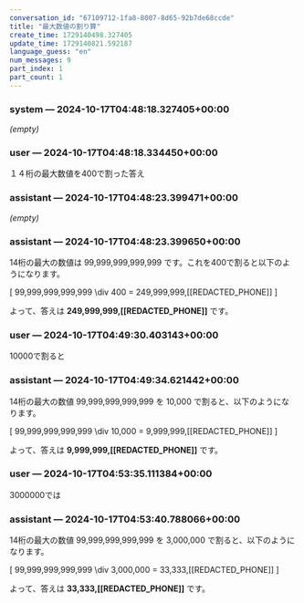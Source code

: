 ```yaml
---
conversation_id: "67109712-1fa8-8007-8d65-92b7de68ccde"
title: "最大数値の割り算"
create_time: 1729140498.327405
update_time: 1729140821.592187
language_guess: "en"
num_messages: 9
part_index: 1
part_count: 1
---
```


### system — 2024-10-17T04:48:18.327405+00:00

_(empty)_

### user — 2024-10-17T04:48:18.334450+00:00

１４桁の最大数値を400で割った答え

### assistant — 2024-10-17T04:48:23.399471+00:00

_(empty)_

### assistant — 2024-10-17T04:48:23.399650+00:00

14桁の最大の数値は 99,999,999,999,999 です。これを400で割ると以下のようになります。

\[ 99,999,999,999,999 \div 400 = 249,999,999,[[REDACTED_PHONE]] \]

よって、答えは **249,999,999,[[REDACTED_PHONE]]** です。

### user — 2024-10-17T04:49:30.403143+00:00

10000で割ると

### assistant — 2024-10-17T04:49:34.621442+00:00

14桁の最大の数値 99,999,999,999,999 を 10,000 で割ると、以下のようになります。

\[ 99,999,999,999,999 \div 10,000 = 9,999,999,[[REDACTED_PHONE]] \]

よって、答えは **9,999,999,[[REDACTED_PHONE]]** です。

### user — 2024-10-17T04:53:35.111384+00:00

3000000では

### assistant — 2024-10-17T04:53:40.788066+00:00

14桁の最大の数値 99,999,999,999,999 を 3,000,000 で割ると、以下のようになります。

\[ 99,999,999,999,999 \div 3,000,000 = 33,333,[[REDACTED_PHONE]] \]

よって、答えは **33,333,[[REDACTED_PHONE]]** です。
